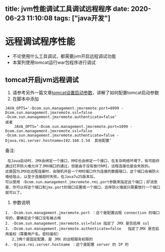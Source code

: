 title: jvm性能调试工具调试远程程序
date: 2020-06-23 11:10:08
tags: ["java开发"]
---------
# 远程调试程序性能

* 不论使用什么工具调试，都需要jvm开启远程调试功能
* 本案列使用tomcat运行war包程序进行调试

## tomcat开启jvm远程调试
1. 请参考另外一篇文章[tomcat设置启动参数](https://code.aliyun.com/287507016/mywork/wikis/tomcat-setenv)，讲解了如何配置tomcat启动参数
1. 在脚本中添加
```
JAVA_OPTS='-Dcom.sun.management.jmxremote.port=8999 -Dcom.sun.management.jmxremote.ssl=false
-Dcom.sun.management.jmxremote.authenticate=false'   
或者
    JAVA_OPTS=’-Dcom.sun.management.jmxremote.port=1099 -Dcom.sun.management.jmxremote.ssl=false
-Dcom.sun.management.jmxremote.authenticate=false -Djava.rmi.server.hostname=192.168.1.54  其他配置’  
```
备注:
```$xslt
 在Java启动时，JMX会绑定一个接口，RMI也会绑定一个接口，在复杂网络环境下，有可能你通过打开防火墙允许了JMX端口的通过，但是由于没有放行RMI，远程连接也是会失败的。
这是因为JMX在远程连接时，会随机开启一个RMI端口作为连接的数据端口，这个端口会被防火墙给阻止，以至于连接超时失败。在Java7u25版本后，
可以使用 -Dcom.sun.management.jmxremote.rmi.port参数来指定这个端口；好消息是，你可以将这个端口和jmx.port的端口设置成一个端口，这样防火墙就只需要放行一个端口就可以了。
```

1. 参数说明
```
1. -Dcom.sun.management.jmxremote.port ：这个是配置远程 connection 的端口号的，要确定这个端口没有被占用
2. -Dcom.sun.management.jmxremote.ssl=false 指定了 JMX 是否启用 ssl
3. -Dcom.sun.management.jmxremote.authenticate=false   指定了JMX 是否启用鉴权（需要用户名，密码鉴权）
   2,3两个是固定配置，是 JMX 的远程服务权限的
4. -Djava.rmi.server.hostname ：这个是配置 server 的 IP 的 
```
